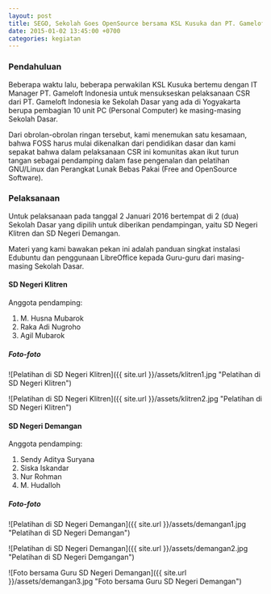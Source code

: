 ```yaml
---
layout: post
title: SEGO, Sekolah Goes OpenSource bersama KSL Kusuka dan PT. Gameloft Indonesia
date: 2015-01-02 13:45:00 +0700
categories: kegiatan
---
```


### Pendahuluan
Beberapa waktu lalu, beberapa perwakilan KSL Kusuka bertemu dengan IT Manager PT. Gameloft Indonesia untuk mensukseskan pelaksanaan CSR dari PT. Gameloft Indonesia ke Sekolah Dasar yang ada di Yogyakarta berupa pembagian 10 unit PC (Personal Computer) ke masing-masing Sekolah Dasar.

Dari obrolan-obrolan ringan tersebut, kami menemukan satu kesamaan, bahwa FOSS harus mulai dikenalkan dari pendidikan dasar dan kami sepakat bahwa dalam pelaksanaan CSR ini komunitas akan ikut turun tangan sebagai pendamping dalam fase pengenalan dan pelatihan GNU/Linux dan Perangkat Lunak Bebas Pakai (Free and OpenSource Software).

### Pelaksanaan
Untuk pelaksanaan pada tanggal 2 Januari 2016 bertempat di 2 (dua) Sekolah Dasar yang dipilih untuk diberikan pendampingan, yaitu SD Negeri Klitren dan SD Negeri Demangan.

Materi yang kami bawakan pekan ini adalah panduan singkat instalasi Edubuntu dan penggunaan LibreOffice kepada Guru-guru dari masing-masing Sekolah Dasar.

#### SD Negeri Klitren
Anggota pendamping:
1. M. Husna Mubarok
2. Raka Adi Nugroho
3. Agil Mubarok

##### Foto-foto
![Pelatihan di SD Negeri Klitren]({{ site.url }}/assets/klitren1.jpg "Pelatihan di SD Negeri Klitren")

![Pelatihan di SD Negeri Klitren]({{ site.url }}/assets/klitren2.jpg "Pelatihan di SD Negeri Klitren")

#### SD Negeri Demangan
Anggota pendamping:
1. Sendy Aditya Suryana
2. Siska Iskandar
3. Nur Rohman
4. M. Hudalloh

##### Foto-foto
![Pelatihan di SD Negeri Demangan]({{ site.url }}/assets/demangan1.jpg "Pelatihan di SD Negeri Demangan")

![Pelatihan di SD Negeri Demangan]({{ site.url }}/assets/demangan2.jpg "Pelatihan di SD Negeri Demgangan")

![Foto bersama Guru SD Negeri Demangan]({{ site.url }}/assets/demangan3.jpg "Foto bersama Guru SD Negeri Demangan")
